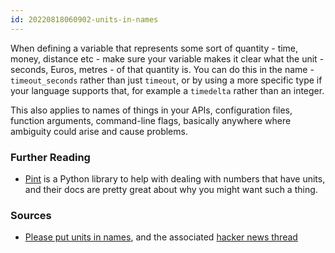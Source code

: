```yaml
---
id: 20220818060902-units-in-names
---
```


When defining a variable that represents some sort of quantity - time, money, distance etc - make sure your variable makes it clear what the unit - seconds, Euros, metres - of that quantity is. You can do this in the name - `timeout_seconds` rather than just `timeout`, or by using a more specific type if your language supports that, for example a `timedelta` rather than an integer.

This also applies to names of things in your APIs, configuration files, function arguments, command-line flags, basically anywhere where ambiguity could arise and cause problems.

### Further Reading

- [Pint](https://pint.readthedocs.io/en/stable/) is a Python library to help with dealing with numbers that have units, and their docs are pretty great about why you might want such a thing.

### Sources

- [Please put units in names](https://ruudvanasseldonk.com/2022/03/20/please-put-units-in-names), and the associated [hacker news thread](https://news.ycombinator.com/item?id=30749134)
